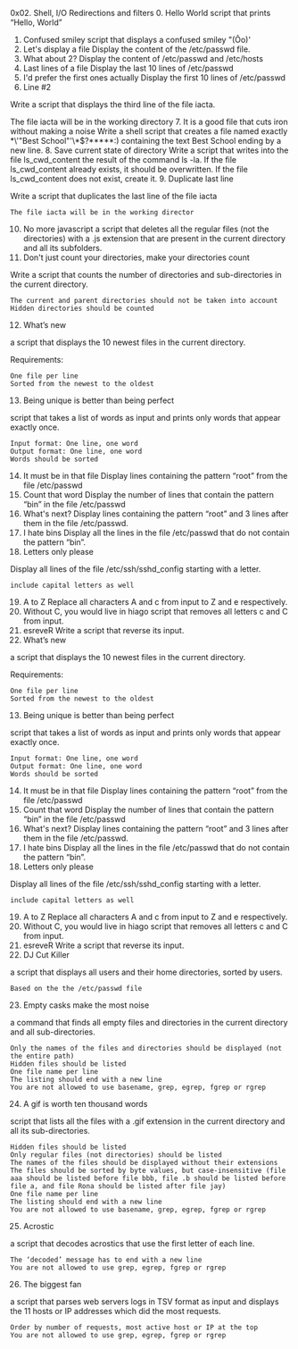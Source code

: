 0x02. Shell, I/O Redirections and filters
0. Hello World
script that prints “Hello, World”
1. Confused smiley
script that displays a confused smiley "(Ôo)'
2. Let's display a file
Display the content of the /etc/passwd file.
3. What about 2?
Display the content of /etc/passwd and /etc/hosts
4. Last lines of a file
Display the last 10 lines of /etc/passwd
5. I'd prefer the first ones actually
Display the first 10 lines of /etc/passwd
6. Line #2

Write a script that displays the third line of the file iacta.

The file iacta will be in the working directory
7. It is a good file that cuts iron without making a noise
Write a shell script that creates a file named exactly \*\\'"Best School"\'\\*$\?\*\*\*\*\*:) containing the text Best School ending by a new line.
8. Save current state of directory
Write a script that writes into the file ls_cwd_content the result of the command ls -la. If the file ls_cwd_content already exists, it should be overwritten. If the file ls_cwd_content does not exist, create it.
9. Duplicate last line

Write a script that duplicates the last line of the file iacta

    The file iacta will be in the working director

10. No more javascript
a script that deletes all the regular files (not the directories) with a .js extension that are present in the current directory and all its subfolders.
11. Don't just count your directories, make your directories count

Write a script that counts the number of directories and sub-directories in the current directory.

    The current and parent directories should not be taken into account
    Hidden directories should be counted

12. What’s new

a script that displays the 10 newest files in the current directory.

Requirements:

    One file per line
    Sorted from the newest to the oldest

13. Being unique is better than being perfect

script that takes a list of words as input and prints only words that appear exactly once.

    Input format: One line, one word
    Output format: One line, one word
    Words should be sorted

14. It must be in that file
Display lines containing the pattern “root” from the file /etc/passwd
15. Count that word
Display the number of lines that contain the pattern “bin” in the file /etc/passwd
16. What's next?
Display lines containing the pattern “root” and 3 lines after them in the file /etc/passwd.
17. I hate bins
Display all the lines in the file /etc/passwd that do not contain the pattern “bin”.
18. Letters only please

Display all lines of the file /etc/ssh/sshd_config starting with a letter.

    include capital letters as well

19. A to Z
Replace all characters A and c from input to Z and e respectively.
20. Without C, you would live in hiago
script that removes all letters c and C from input.
21. esreveR
Write a script that reverse its input.
12. What’s new

a script that displays the 10 newest files in the current directory.

Requirements:

    One file per line
    Sorted from the newest to the oldest

13. Being unique is better than being perfect

script that takes a list of words as input and prints only words that appear exactly once.

    Input format: One line, one word
    Output format: One line, one word
    Words should be sorted

14. It must be in that file
Display lines containing the pattern “root” from the file /etc/passwd
15. Count that word
Display the number of lines that contain the pattern “bin” in the file /etc/passwd
16. What's next?
Display lines containing the pattern “root” and 3 lines after them in the file /etc/passwd.
17. I hate bins
Display all the lines in the file /etc/passwd that do not contain the pattern “bin”.
18. Letters only please

Display all lines of the file /etc/ssh/sshd_config starting with a letter.

    include capital letters as well

19. A to Z
Replace all characters A and c from input to Z and e respectively.
20. Without C, you would live in hiago
script that removes all letters c and C from input.
21. esreveR
Write a script that reverse its input.
22. DJ Cut Killer

a script that displays all users and their home directories, sorted by users.

    Based on the the /etc/passwd file

23. Empty casks make the most noise

a command that finds all empty files and directories in the current directory and all sub-directories.

    Only the names of the files and directories should be displayed (not the entire path)
    Hidden files should be listed
    One file name per line
    The listing should end with a new line
    You are not allowed to use basename, grep, egrep, fgrep or rgrep

24. A gif is worth ten thousand words

script that lists all the files with a .gif extension in the current directory and all its sub-directories.

    Hidden files should be listed
    Only regular files (not directories) should be listed
    The names of the files should be displayed without their extensions
    The files should be sorted by byte values, but case-insensitive (file aaa should be listed before file bbb, file .b should be listed before file a, and file Rona should be listed after file jay)
    One file name per line
    The listing should end with a new line
    You are not allowed to use basename, grep, egrep, fgrep or rgrep

25. Acrostic

a script that decodes acrostics that use the first letter of each line.

    The ‘decoded’ message has to end with a new line
    You are not allowed to use grep, egrep, fgrep or rgrep

26. The biggest fan

a script that parses web servers logs in TSV format as input and displays the 11 hosts or IP addresses which did the most requests.

    Order by number of requests, most active host or IP at the top
    You are not allowed to use grep, egrep, fgrep or rgrep

